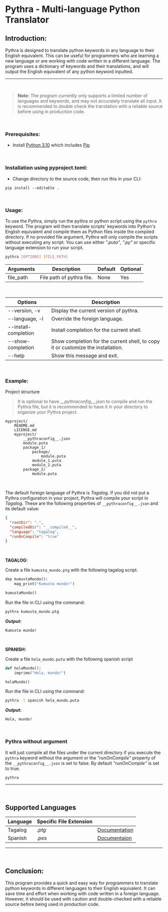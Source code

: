 # Pythra - Multi-language Python Translator

## Introduction:

Pythra is designed to translate python keywords in any language to their English equivalent. This can be useful for programmers who are learning a new language or are working with code written in a different language. The program uses a dictionary of keywords and their translations, and will output the English equivalent of any python keyword inputted.

---

<br>

> **Note:** The program currently only supports a limited number of languages and keywords, and may not accurately translate all input. It is recommended to double check the translation with a reliable source before using in production code.

<br>

### Prerequisites:

- Install [Python 3.10](https://www.python.org/) which includes [Pip](https://pypi.org/project/pip/)

<br>

### Installation using pyproject.toml:

- Change directory to the source code, then run this in your CLI:

```
pip install --editable .
```

<br>

### Usage:

To use the Pythra, simply run the pythra or python script using the `pythra` keyword. The program will then translate scripts' keywords into Python's English equivalent and compile them as Python files inside the compiled directory. If no provided file argument, Pythra will only compile the scripts without executing any script. You can use either _".puta"_, _".py"_ or specific language extension to run your script.

```bash
pythra [OPTIONS] [FILE_PATH]
```

| Arguments | Description               | Default | Optional |
| --------- | ------------------------- | ------- | -------- |
| file_path | File path of pythra file. | None    | Yes      |

<br>

| Options              | Description                                                                      |
| -------------------- | -------------------------------------------------------------------------------- |
| --version, -v        | Display the current version of pythra.                                           |
| --language, -l       | Override the foreign language.                                                   |
| --install-completion | Install completion for the current shell.                                        |
| --show-completion    | Show completion for the current shell, to copy it or customize the installation. |
| --help               | Show this message and exit.                                                      |

<br>

### Example:

Project structure

> It is optional to have *\_\_pythraconfig\_\_.json* to compile and run the Pythra file, but it is recommended to have it in your directory to organize your Pythra project.

```
myproject/
    README.md
    LICENSE.md
    myproject/
		__pythraconfig__.json
		module.puta
		package_1/
			package/
				module.puta
			module_1.puta
			module_2.puta
		package_2/
			module.puta
```

<br>

The default foreign language of Pythra is _Tagalog_. If you did not put a Pythra configuration in your project, Pythra will compile your script in _Tagalog_. These are the following properties of `__pythraconfig__.json` and its default value:

```json
{
  "rootDir": ".",
  "compiledDir": "__compiled__",
  "language": "tagalog",
  "runOnCompile": "true"
}
```

<br>

**TAGALOG:**

Create a file `kumusta_mundo.ptg` with the following tagalog script.

```python
dep kumustaMundo():
	mag_print("Kumusta mundo!")

kumustaMundo()
```

Run the file in CLI using the command:

```bash
pythra kumusta_mundo.ptg
```

**_Output:_**

```
Kumusta mundo!
```

<br>

**SPANISH:**

Create a file `hola_mundo.puta` with the following spanish script

```python
def holaMundo():
	imprimo("Hola, mundo!")

holaMundo()
```

Run the file in CLI using the command:

```bash
pythra -l spanish hola_mundo.puta
```

**_Output:_**

```
Hola, mundo!
```

<br>

### Pythra without argument

It will just compile all the files under the current directory if you execute the `pythra` keyword without the argument or the _"runOnCompile"_ property of the `__pythraconfig__.json` is set to false. By default _"runOnCompile"_ is set to true.

```bash
pythra
```

---

<br>

## Supported Languages

| Language | Specific File Extension |                                             |
| -------- | ----------------------- | ------------------------------------------- |
| Tagalog  | _.ptg_                  | [Documentation](./documentation/tagalog.md) |
| Spanish  | _.pes_                  | [Documentaion](./documentation/spanish.md)  |

---

<br>

## Conclusion:

This program provides a quick and easy way for programmers to translate python keywords in different languages to their English equivalent. It can save time and effort when working with code written in a foreign language. However, it should be used with caution and double-checked with a reliable source before being used in production code.
